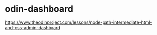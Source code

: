 # odin-dashboard

https://www.theodinproject.com/lessons/node-path-intermediate-html-and-css-admin-dashboard
